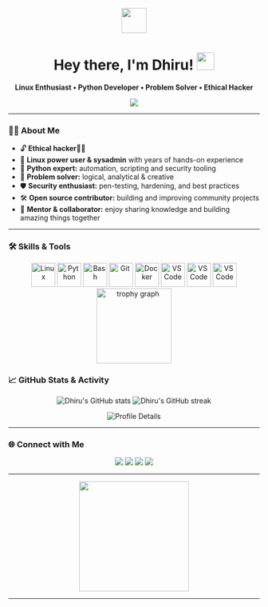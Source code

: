 <!-- Animated waving hand SVG -->
<p align="center">
  <img src="https://raw.githubusercontent.com/dhiru69-tech/dhiru69-tech/main/assets/wave.gif" width="50px">
</p>

<h1 align="center">Hey there, I'm Dhiru! <img src="https://media.giphy.com/media/hvRJCLFzcasrR4ia7z/giphy.gif" width="35"></h1>

<p align="center">
  <b>Linux Enthusiast • Python Developer • Problem Solver • Ethical Hacker  </b>
</p>

<!-- Animated typing effect -->
<p align="center">
  <img src="https://readme-typing-svg.demolab.com?font=Fira+Code&weight=500&size=22&pause=1000&color=00FFAD&center=true&vCenter=true&width=500&lines=Welcome+to+my+GitHub+profile!;Linux%F0%9F%90%BC+Python+%F0%9F%90%8D+Automation+%F0%9F%94%A5;Researcher+;Let's+innovate+and+grow+together!"/>
</p>

---

### 👨‍💻 About Me
- 🔓 **Ethical hacker👨‍💻**
- 🐧 **Linux power user & sysadmin** with years of hands-on experience
- 🐍 **Python expert:** automation, scripting and security tooling
- 🧠 **Problem solver:** logical, analytical & creative
- 🛡️ **Security enthusiast:** pen-testing, hardening, and best practices
- 🛠️ **Open source contributor:** building and improving community projects
- 🤝 **Mentor & collaborator:** enjoy sharing knowledge and building amazing things together

---

### 🛠️ Skills & Tools

<p align="center">
  <!-- Core Dev Tools -->
  <img src="https://cdn.jsdelivr.net/gh/devicons/devicon/icons/linux/linux-original.svg" width="48" alt="Linux"/>
  <img src="https://cdn.jsdelivr.net/gh/devicons/devicon/icons/python/python-original.svg" width="48" alt="Python"/>
  <img src="https://cdn.jsdelivr.net/gh/devicons/devicon/icons/bash/bash-original.svg" width="48" alt="Bash"/>
  <img src="https://cdn.jsdelivr.net/gh/devicons/devicon/icons/git/git-original.svg" width="48" alt="Git"/>
  <img src="https://cdn.jsdelivr.net/gh/devicons/devicon/icons/docker/docker-original.svg" width="48" alt="Docker"/>
  <img src="https://cdn.jsdelivr.net/gh/devicons/devicon/icons/vscode/vscode-original.svg" width="48" alt="VS Code"/>
  <img src="https://tse1.mm.bing.net/th/id/OIP.uOlrFi1pBWUofOrOmba8DgHaHk?r=0&rs=1&pid=ImgDetMain&o=7&rm=3" width="48" alt="VS Code"/>
  <img src="https://www.kali.org/tools/nmap/images/nmap-logo.svg" width="48" alt="VS Code"/>
  
  

  <img src="https://github-profile-trophy.vercel.app?username=maurodesouza&theme=dracula&column=-1&row=1&margin-w=8&margin-h=8&no-bg=false&no-frame=false&order=4" height="150" alt="trophy graph"  />

### 📈 GitHub Stats & Activity

<p align="center">
  <img src="https://github-readme-stats.vercel.app/api?username=dhiru69-tech&show_icons=true&theme=tokyonight" alt="Dhiru's GitHub stats"/>
  <img src="https://github-readme-streak-stats.herokuapp.com/?user=dhiru69-tech&theme=tokyonight" alt="Dhiru's GitHub streak"/>
</p>

<p align="center">
  <img src="https://github-profile-summary-cards.vercel.app/api/cards/profile-details?username=dhiru69-tech&theme=tokyonight" alt="Profile Details"/>
</p>

---

### 🌐 Connect with Me

<p align="center">
  <a href="https://twitter.com/your_twitter" target="_blank"><img src="https://img.shields.io/badge/Twitter-1DA1F2?style=for-the-badge&logo=twitter&logoColor=white"></a>
  <a href="https://linkedin.com/in/your_linkedin" target="_blank"><img src="https://img.shields.io/badge/LinkedIn-0077B5?style=for-the-badge&logo=linkedin&logoColor=white"></a>
  <a href="mailto:your_email@example.com" target="_blank"><img src="https://img.shields.io/badge/Email-D14836?style=for-the-badge&logo=gmail&logoColor=white"></a>
  <a href="https://t.me/your_telegram" target="_blank"><img src="https://img.shields.io/badge/Telegram-26A5E4?style=for-the-badge&logo=telegram&logoColor=white"></a>
</p>

---

<p align="center">
  <img src="https://github.com/dhiru69-tech/dhiru69-tech/blob/main/assets/hacker.gif" width="220"/>
</p>

---

<p align="center">
  <img src="https://komarev.com/ghpvc/?username=dhiru69-tech&style=flat-square&color=blue" alt=""/>
</p>

